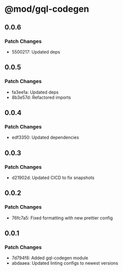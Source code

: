 # @mod/gql-codegen

## 0.0.6

### Patch Changes

- 5500217: Updated deps

## 0.0.5

### Patch Changes

- fa3ee1a: Updated deps
- 8b3e57d: Refactored imports

## 0.0.4

### Patch Changes

- edf3350: Updated dependencies

## 0.0.3

### Patch Changes

- d21902d: Updated CICD to fix snapshots

## 0.0.2

### Patch Changes

- 76fc7a5: Fixed formatting with new prettier config

## 0.0.1

### Patch Changes

- 7d794f8: Added gql-codegen module
- abdaaea: Updated linting configs to newest versions
